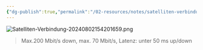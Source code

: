 ```yaml
---
{"dg-publish":true,"permalink":"/02-resources/notes/satelliten-verbindung/","tags":["informatik/hardware","informatik/netzwerk"],"noteIcon":"","updated":"2025-09-10T17:00:13.569+02:00"}
---
```


![Satelliten-Verbindung-20240802154201659.png](/img/user/02%20-%20RESOURCES/Files/IMG/Satelliten-Verbindung-20240802154201659.png)
>Max.200 Mbit/s down, max. 70 Mbit/s, Latenz: unter 50 ms up/down